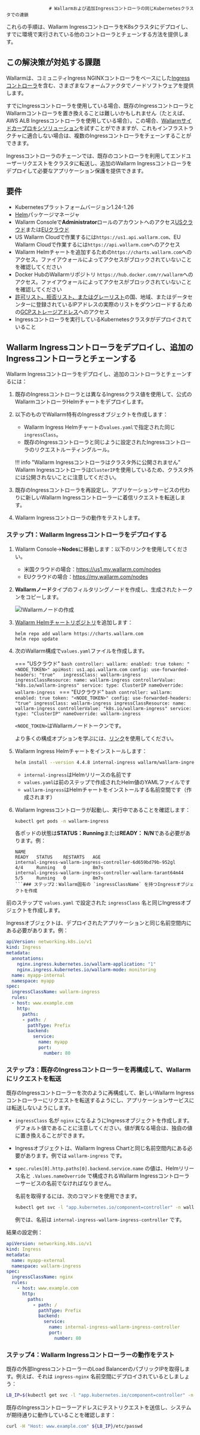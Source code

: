 					# Wallarmおよび追加Ingressコントローラの同じKubernetesクラスタでの連鎖

これらの手順は、Wallarm IngressコントローラをK8sクラスタにデプロイし、すでに環境で実行されている他のコントローラとチェーンする方法を提供します。

## この解決策が対処する課題

Wallarmは、コミュニティIngress NGINXコントローラをベースにした[Ingressコントローラ](installation-kubernetes-en.md)を含む、さまざまなフォームファクタでノードソフトウェアを提供します。

すでにIngressコントローラを使用している場合、既存のIngressコントローラとWallarmコントローラを置き換えることは難しいかもしれません（たとえば、AWS ALB Ingressコントローラを使用している場合）。この場合、[Wallarmサイドカープロキシソリューション](../installation/kubernetes/sidecar-proxy/deployment.md)を試すことができますが、これもインフラストラクチャに適合しない場合は、複数のIngressコントローラをチェーンすることができます。

Ingressコントローラのチェーンでは、既存のコントローラを利用してエンドユーザーリクエストをクラスタに転送し、追加のWallarm Ingressコントローラをデプロイして必要なアプリケーション保護を提供できます。

## 要件

* Kubernetesプラットフォームバージョン1.24-1.26
* [Helm](https://helm.sh/)パッケージマネージャ
* Wallarm Consoleで**Administrator**ロールのアカウントへのアクセス[USクラウド](https://us1.my.wallarm.com/)または[EUクラウド](https://my.wallarm.com/)
* US Wallarm Cloudで作業するには`https://us1.api.wallarm.com`、EU Wallarm Cloudで作業するには`https://api.wallarm.com`へのアクセス
* Wallarm Helmチャートを追加するための`https://charts.wallarm.com`へのアクセス。ファイアウォールによってアクセスがブロックされていないことを確認してください
* Docker HubのWallarmリポジトリ `https://hub.docker.com/r/wallarm`へのアクセス。ファイアウォールによってアクセスがブロックされていないことを確認してください
* [許可リスト、拒否リスト、またはグレーリスト](../user-guides/ip-lists/overview.md)の国、地域、またはデータセンターに登録されているIPアドレスの実際のリストをダウンロードするための[GCPストレージアドレス](https://www.gstatic.com/ipranges/goog.json)へのアクセス
* Ingressコントローラを実行しているKubernetesクラスタがデプロイされていること

## Wallarm Ingressコントローラをデプロイし、追加のIngressコントローラとチェーンする

Wallarm Ingressコントローラをデプロイし、追加のコントローラとチェーンするには：

1. 既存のIngressコントローラとは異なるIngressクラス値を使用して、公式のWallarmコントローラHelmチャートをデプロイします。
1. 以下のものでWallarm特有のIngressオブジェクトを作成します：

    * Wallarm Ingress Helmチャートの`values.yaml`で指定された同じ`ingressClass`。
    * 既存のIngressコントローラと同じように設定されたIngressコントローラのリクエストルーティングルール。

    !!! info "Wallarm Ingressコントローラはクラスタ外に公開されません"
        Wallarm Ingressコントローラは`ClusterIP`を使用しているため、クラスタ外には公開されないことに注意してください。
1. 既存のIngressコントローラを再設定し、アプリケーションサービスの代わりに新しいWallarm Ingressコントローラーに着信リクエストを転送します。
1. Wallarm Ingressコントローラの動作をテストします。

### ステップ1：Wallarm Ingressコントローラをデプロイする

1. Wallarm Console→**Nodes**に移動します：以下のリンクを使用してください。
    * 米国クラウドの場合：https://us1.my.wallarm.com/nodes
    * EUクラウドの場合：https://my.wallarm.com/nodes
1. **Wallarmノード**タイプのフィルタリングノードを作成し、生成されたトークンをコピーします。

    ![!Wallarmノードの作成](../images/user-guides/nodes/create-wallarm-node-name-specified.png)
1. [Wallarm Helmチャートリポジトリ](https://charts.wallarm.com/)を追加します：

    ```
    helm repo add wallarm https://charts.wallarm.com
    helm repo update
    ```
1. 次のWallarm構成で`values.yaml`ファイルを作成します。

    === "USクラウド"
        ```bash
        controller:
          wallarm:
            enabled: true
            token: "<NODE_TOKEN>"
            apiHost: us1.api.wallarm.com
          config:
            use-forwarded-headers: "true"  
          ingressClass: wallarm-ingress
          ingressClassResource:
            name: wallarm-ingress
            controllerValue: "k8s.io/wallarm-ingress"
          service:
            type: ClusterIP
        nameOverride: wallarm-ingress
        ```
    === "EUクラウド"
        ```bash
        controller:
          wallarm:
            enabled: true
            token: "<NODE_TOKEN>"
          config:
            use-forwarded-headers: "true"
          ingressClass: wallarm-ingress
          ingressClassResource:
            name: wallarm-ingress
            controllerValue: "k8s.io/wallarm-ingress"
          service:
            type: "ClusterIP"
        nameOverride: wallarm-ingress
        ```    
    
    `<NODE_TOKEN>`はWallarmノードトークンです。

    より多くの構成オプションを学ぶには、[リンク](configure-kubernetes-en.md)を使用してください。
1. Wallarm Ingress Helmチャートをインストールします：
    ``` bash
    helm install --version 4.4.8 internal-ingress wallarm/wallarm-ingress -n wallarm-ingress -f values.yaml --create-namespace
    ```

    * `internal-ingress`はHelmリリースの名前です
    * `values.yaml`は前のステップで作成されたHelm値のYAMLファイルです
    * `wallarm-ingress`はHelmチャートをインストールする名前空間です（作成されます）
1. Wallarm Ingressコントローラが起動し、実行中であることを確認します：

    ```bash
    kubectl get pods -n wallarm-ingress
    ```

    各ポッドの状態は**STATUS：Running**または**READY： N/N**である必要があります。例：

    ```
    NAME                                                             READY   STATUS    RESTARTS   AGE
    internal-ingress-wallarm-ingress-controller-6d659bd79b-952gl      4/4     Running   0          8m7s
    internal-ingress-wallarm-ingress-controller-wallarm-tarant64m44   5/5     Running   0          8m7s
    ```### ステップ2：Wallarm固有の `ingressClassName` を持つIngressオブジェクトを作成

前のステップで `values.yaml` で設定された `ingressClass` 名と同じIngressオブジェクトを作成します。

Ingressオブジェクトは、デプロイされたアプリケーションと同じ名前空間内にある必要があります。例：

```yaml
apiVersion: networking.k8s.io/v1
kind: Ingress
metadata:
  annotations:
    nginx.ingress.kubernetes.io/wallarm-application: "1"
    nginx.ingress.kubernetes.io/wallarm-mode: monitoring
  name: myapp-internal
  namespace: myapp
spec:
  ingressClassName: wallarm-ingress
  rules:
  - host: www.example.com
    http:
      paths:
      - path: /
        pathType: Prefix
        backend:
          service:
            name: myapp
            port:
              number: 80
```

### ステップ3：既存のIngressコントローラーを再構成して、Wallarmにリクエストを転送

既存のIngressコントローラーを次のように再構成して、新しいWallarm Ingressコントローラーにリクエストを転送するようにし、アプリケーションサービスには転送しないようにします。

* `ingressClass` 名が `nginx` になるようにIngressオブジェクトを作成します。デフォルト値であることに注意してください。値が異なる場合は、独自の値に置き換えることができます。
* Ingressオブジェクトは、Wallarm Ingress Chartと同じ名前空間内にある必要があります。例では `wallarm-ingress` です。
* `spec.rules[0].http.paths[0].backend.service.name` の値は、Helmリリース名と `.Values.nameOverride` で構成されるWallarm Ingressコントローラーサービスの名前でなければなりません。

    名前を取得するには、次のコマンドを使用できます。
   
    ```bash
    kubectl get svc -l "app.kubernetes.io/component=controller" -n wallarm-ingress -o=jsonpath='{.items[0].metadata.name}'
    ```

    例では、名前は `internal-ingress-wallarm-ingress-controller` です。

結果の設定例：

```yaml
apiVersion: networking.k8s.io/v1
kind: Ingress
metadata:
  name: myapp-external
  namespace: wallarm-ingress
spec:
  ingressClassName: nginx
  rules:
    - host: www.example.com
      http:
        paths:
          - path: /
            pathType: Prefix
            backend:
              service:
                name: internal-ingress-wallarm-ingress-controller
                port:
                  number: 80
```

### ステップ4：Wallarm Ingressコントローラーの動作をテスト

既存の外部IngressコントローラーのLoad BalancerのパブリックIPを取得します。例えば、それは `ingress-nginx` 名前空間にデプロイされているとしましょう：

```bash
LB_IP=$(kubectl get svc -l "app.kubernetes.io/component=controller" -n ingress-nginx -o=jsonpath='{.items[0].status.loadBalancer.ingress[0].ip}')
```

既存のIngressコントローラーアドレスにテストリクエストを送信し、システムが期待通りに動作していることを確認します：

```bash
curl -H "Host: www.example.com" ${LB_IP}/etc/passwd
```